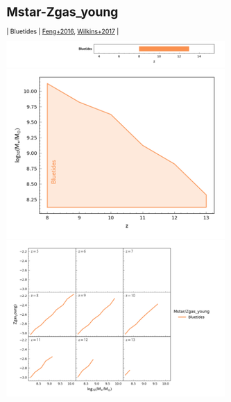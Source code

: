 # Mstar-Zgas_young

| Bluetides | [Feng+2016](https://ui.adsabs.harvard.edu/abs/2016MNRAS.455.2778F/abstract), [Wilkins+2017](https://ui.adsabs.harvard.edu/abs/2017MNRAS.469.2517W/abstract) |

![](../figs/sr/Mstar-Zgas_young/z_r.png)
![](../figs/sr/Mstar-Zgas_young/z_X_r.png)
![](../figs/sr/Mstar-Zgas_young/sr.png)
